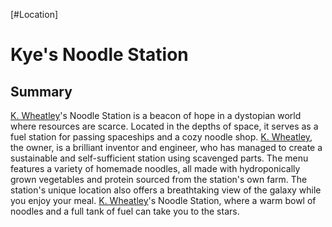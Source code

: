 [#Location]

# Kye's Noodle Station

## Summary

[K. Wheatley](../Influential%20Persons/K.%20Wheatley.md)'s Noodle Station is a beacon of hope in a dystopian world where resources are scarce. Located in the depths of space, it serves as a fuel station for passing spaceships and a cozy noodle shop. [K. Wheatley](../Influential%20Persons/K.%20Wheatley.md), the owner, is a brilliant inventor and engineer, who has managed to create a sustainable and self-sufficient station using scavenged parts. The menu features a variety of homemade noodles, all made with hydroponically grown vegetables and protein sourced from the station's own farm. The station's unique location also offers a breathtaking view of the galaxy while you enjoy your meal. [K. Wheatley](../Influential%20Persons/K.%20Wheatley.md)'s Noodle Station, where a warm bowl of noodles and a full tank of fuel can take you to the stars.